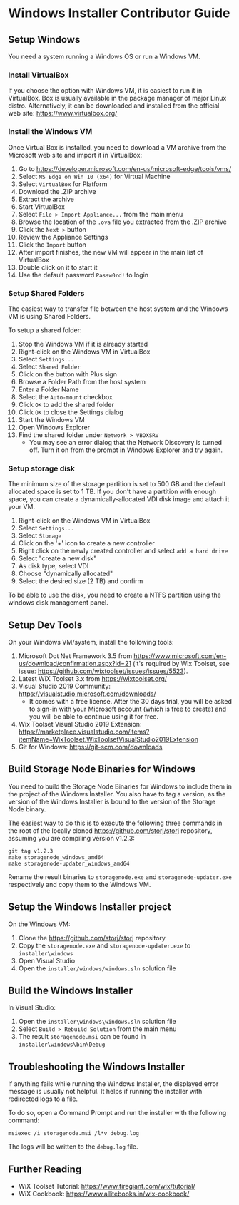 # Windows Installer Contributor Guide

## Setup Windows

You need a system running a Windows OS or run a Windows VM.

### Install VirtualBox

If you choose the option with Windows VM, it is easiest to run it in VirtualBox. Box is usually available in the package manager of major Linux distro. Alternatively, it can be downloaded and installed from the official web site: https://www.virtualbox.org/

### Install the Windows VM

Once Virtual Box is installed, you need to download a VM archive from the Microsoft web site and import it in VirtualBox:

1. Go to https://developer.microsoft.com/en-us/microsoft-edge/tools/vms/
1. Select `MS Edge on Win 10 (x64)` for Virtual Machine
1. Select `VirtualBox` for Platform
1. Download the .ZIP archive
1. Extract the archive
1. Start VirtualBox
1. Select `File > Import Appliance...` from the main menu
1. Browse the location of the `.ova` file you extracted from the .ZIP archive
1. Click the `Next >` button
1. Review the Appliance Settings
1. Click the `Import` button
1. After import finishes, the new VM will appear in the main list of VirtualBox
1. Double click on it to start it
1. Use the default password `Passw0rd!` to login

### Setup Shared Folders

The easiest way to transfer file between the host system and the Windows VM is using Shared Folders.

To setup a shared folder:

1. Stop the Windows VM if it is already started 
1. Right-click on the Windows VM in VirtualBox
1. Select `Settings...`
1. Select `Shared Folder`
1. Click on the button with Plus sign
1. Browse a Folder Path from the host system
1. Enter a Folder Name
1. Select the `Auto-mount` checkbox
1. Click `OK` to add the shared folder
1. Click `OK` to close the Settings dialog
1. Start the Windows VM
1. Open Windows Explorer
1. Find the shared folder under `Network > VBOXSRV`
    * You may see an error dialog that the Network Discovery is turned off. Turn it on from the prompt in Windows Explorer and try again.


### Setup storage disk
The minimum size of the storage partition is set to 500 GB and the default allocated space is set to 1 TB. If you don't have a partition with enough space, you can create a dynamically-allocated VDI disk image and attach it your VM.

1. Right-click on the Windows VM in VirtualBox
1. Select `Settings...`
1. Select `Storage`
1. Click on the '+' icon to create a new controller
1. Right click on the newly created controller and select `add a hard drive`
1. Select "create a new disk"
1. As disk type, select VDI
1. Choose "dynamically allocated"
1. Select the desired size (2 TB) and confirm

To be able to use the disk, you need to create a NTFS partition using the windows disk management panel.

## Setup Dev Tools

On your Windows VM/system, install the following tools:

1. Microsoft Dot Net Framework 3.5 from https://www.microsoft.com/en-us/download/confirmation.aspx?id=21 (it's required by Wix Toolset, see issue: https://github.com/wixtoolset/issues/issues/5523).
1. Latest WiX Toolset 3.x from https://wixtoolset.org/
1. Visual Studio 2019 Community: https://visualstudio.microsoft.com/downloads/
    * It comes with a free license. After the 30 days trial, you will be asked to sign-in with your Microsoft account (which is free to create) and you will be able to continue using it for free.
1. Wix Toolset Visual Studio 2019 Extension: https://marketplace.visualstudio.com/items?itemName=WixToolset.WixToolsetVisualStudio2019Extension
1. Git for Windows: https://git-scm.com/downloads

## Build Storage Node Binaries for Windows

You need to build the Storage Node Binaries for Windows to include them in the project of the Windows Installer. You also have to tag a version, as the version of the Windows Installer is bound to the version of the Storage Node binary.

The easiest way to do this is to execute the following three commands in the root of the locally cloned https://github.com/storj/storj repository, assuming you are compiling version v1.2.3:

```
git tag v1.2.3
make storagenode_windows_amd64
make storagenode-updater_windows_amd64
```

Rename the result binaries to `storagenode.exe` and `storagenode-updater.exe` respectively and copy them to the Windows VM.

## Setup the Windows Installer project

On the Windows VM:

1. Clone the https://github.com/storj/storj repository
1. Copy the `storagenode.exe` and `storagenode-updater.exe` to `installer\windows`
1. Open Visual Studio
1. Open the `installer/windows/windows.sln` solution file

## Build the Windows Installer

In Visual Studio:

1. Open the `installer\windows\windows.sln` solution file
1. Select `Build > Rebuild Solution` from the main menu
1. The result `storagenode.msi` can be found in `installer\windows\bin\Debug`

## Troubleshooting the Windows Installer

If anything fails while running the Windows Installer, the displayed error message is usually not helpful. It helps if running the installer with redirected logs to a file.

To do so, open a Command Prompt and run the installer with the following command:

```
msiexec /i storagenode.msi /l*v debug.log
```

The logs will be written to the `debug.log` file.

## Further Reading

- WiX Toolset Tutorial: https://www.firegiant.com/wix/tutorial/
- WiX Cookbook: https://www.allitebooks.in/wix-cookbook/
